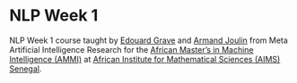 # NLP Week 1
 NLP Week 1 course taught by [Edouard Grave](https://ai.facebook.com/people/edouard-grave) and [Armand Joulin](https://research.facebook.com/people/joulin-armand/) from Meta Artificial Intelligence Research for the  [African Master’s in Machine Intelligence (AMMI)](https://aimsammi.org/) at [ African Institute for Mathematical Sciences (AIMS) Senegal](https://aims-senegal.org/).
 


